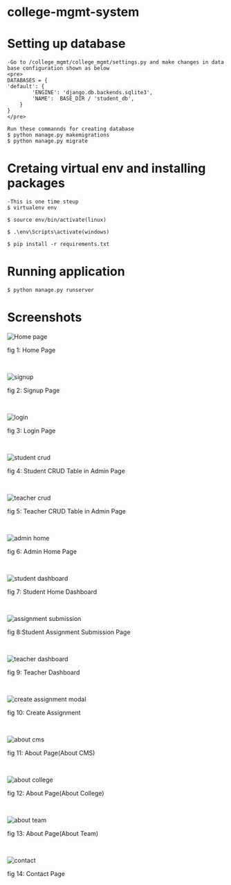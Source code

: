 # college-mgmt-system
# Setting up database
    -Go to /college_mgmt/college_mgmt/settings.py and make changes in data base configuration shown as below
    <pre>
    DATABASES = {
    'default': {
            'ENGINE': 'django.db.backends.sqlite3',
            'NAME':  BASE_DIR / 'student_db',
        }
    }
    </pre>

    Run these commannds for creating database
    $ python manage.py makemigrations
    $ python manage.py migrate

# Cretaing virtual env and installing packages
    -This is one time steup
    $ virtualenv env
    
    $ source env/bin/activate(linux)

    $ .\env\Scripts\activate(windows)

    $ pip install -r requirements.txt
        
# Running application
    $ python manage.py runserver


<h1>Screenshots</h1>

![Home page](https://user-images.githubusercontent.com/97660344/188319725-20f0d451-9823-4631-a965-12c93bd87bb4.PNG)
<p>fig 1: Home Page </p></br>

![signup](https://user-images.githubusercontent.com/97660344/188319782-bc19f42c-d13d-4395-ab36-e538d41b2f85.PNG)
<p>fig 2: Signup Page </p></br>

![login](https://user-images.githubusercontent.com/97660344/188319807-7442490f-6c62-4e8c-8113-15e8fff04872.PNG)
<p>fig 3: Login Page </p></br>

![student crud](https://user-images.githubusercontent.com/97660344/188322117-19fc54f8-bab9-406e-b463-dbd02b337435.PNG)
<p>fig 4: Student CRUD Table in Admin Page </p></br>

![teacher crud](https://user-images.githubusercontent.com/97660344/188322143-35921543-af29-46e9-adcc-dfdf7e4cf72e.PNG)
<p>fig 5: Teacher CRUD Table in Admin Page </p></br>

![admin home](https://user-images.githubusercontent.com/97660344/188892602-ef081a69-0a44-4fce-93d1-fa2fc75b0849.PNG)
<p>fig 6: Admin Home Page </p></br>

![student dashboard](https://user-images.githubusercontent.com/97660344/188893032-1f19b2fb-bcaf-4a5e-a3fb-8b70f2ae71b4.PNG)
<p>fig 7: Student Home Dashboard </p></br>

![assignment submission](https://user-images.githubusercontent.com/97660344/189114854-7e151c48-8149-46e2-b793-d5411da763b4.PNG)
<p>fig 8:Student Assignment Submission Page </p></br>

![teacher dashboard](https://user-images.githubusercontent.com/97660344/188893430-6818b9a9-510d-4716-970e-d1ad0f7cd6c5.PNG)
<p>fig 9: Teacher Dashboard </p></br>

![create assignment modal](https://user-images.githubusercontent.com/97660344/189114654-28f56574-a9e1-4366-9cf6-70f24daa43c3.PNG)
<p>fig 10: Create Assignment</p></br>

![about cms](https://user-images.githubusercontent.com/97660344/189114774-435e810f-76b6-4352-b7c3-dfb4ee14369d.PNG)
<p>fig 11: About Page(About CMS) </p></br>

![about college](https://user-images.githubusercontent.com/97660344/189114943-d5fc4763-5bec-4d3d-835d-702ec9902645.PNG)
<p>fig 12: About Page(About College) </p></br>

![about team](https://user-images.githubusercontent.com/97660344/189115097-6573fce1-0c09-4555-bf87-890902fdb4b4.PNG)
<p>fig 13: About Page(About Team) </p></br>

![contact](https://user-images.githubusercontent.com/97660344/189115029-bb63edc6-a9ce-409c-bb9b-d675cee017f3.PNG)
<p>fig 14: Contact Page </p></br>


